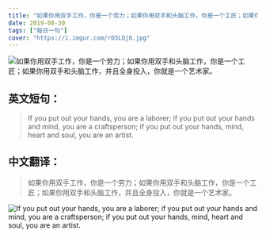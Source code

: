 ```yaml
---
title: "如果你用双手工作，你是一个劳力；如果你用双手和头脑工作，你是一个工匠；如果你用双手和头脑工作，并且全身投入，你就是一个艺术家。"
date: 2019-08-30
tags: ["每日一句"]
cover: "https://i.imgur.com/rD3LQj6.jpg"
---
```


![如果你用双手工作，你是一个劳力；如果你用双手和头脑工作，你是一个工匠；如果你用双手和头脑工作，并且全身投入，你就是一个艺术家。](https://i.imgur.com/scLkkmj.jpg)

## 英文短句：
> If you put out your hands, you are a laborer; if you put out your hands and mind, you are a craftsperson; if you put out your hands, mind, heart and soul, you are an artist.

<!--more-->

## 中文翻译：
> 如果你用双手工作，你是一个劳力；如果你用双手和头脑工作，你是一个工匠；如果你用双手和头脑工作，并且全身投入，你就是一个艺术家。

![If you put out your hands, you are a laborer; if you put out your hands and mind, you are a craftsperson; if you put out your hands, mind, heart and soul, you are an artist.](https://i.imgur.com/ZQ6YGCY.jpg)

